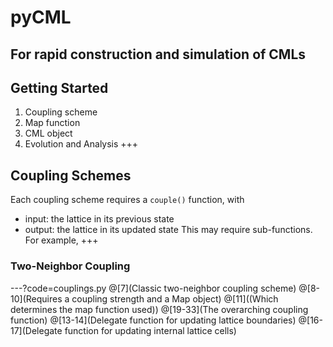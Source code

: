# pyCML
For rapid construction and simulation of CMLs
---
## Getting Started
1. Coupling scheme
2. Map function
3. CML object
4. Evolution and Analysis
+++
## Coupling Schemes
Each coupling scheme requires a `couple()` function, with
- input: the lattice in its previous state
- output: the lattice in its updated state
This may require sub-functions. For example,
+++
### Two-Neighbor Coupling
---?code=couplings.py
@[7](Classic two-neighbor coupling scheme)
@[8-10](Requires a coupling strength and a Map object)
@[11]((Which determines the map function used))
@[19-33](The overarching coupling function)
@[13-14](Delegate function for updating lattice boundaries)
@[16-17](Delegate function for updating internal lattice cells)
